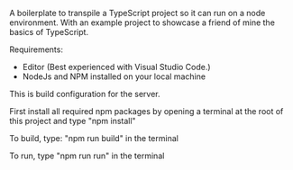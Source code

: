 
A boilerplate to transpile a TypeScript project so it can run on a node environment. With an example project to showcase a friend of mine the basics of TypeScript.


Requirements:
 - Editor (Best experienced with Visual Studio Code.)
 - NodeJs and NPM installed on your local machine


This is build configuration for the server.

First install all required npm packages by opening a terminal at the root of this project and type "npm install"

To build, type: "npm run build" in the terminal

To run, type "npm run run" in the terminal

